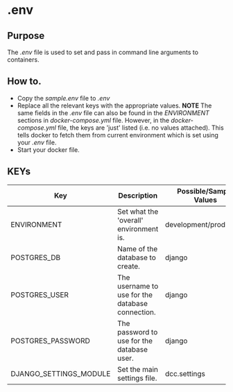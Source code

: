 # .env

## Purpose

The *.env* file is used to set and pass in command line arguments to containers. 

## How to.

- Copy the *sample.env* file to *.env*
- Replace all the relevant keys with the appropriate values. **NOTE** The same fields in the *.env* file can also be found in the *ENVIRONMENT* sections in *docker-compose.yml* file. However, in the *docker-compose.yml* file, the keys are 'just' listed (i.e. no values attached). This tells docker to fetch them from current environment which is set using your *.env* file.
- Start your docker file.

## KEYs

Key | Description | Possible/Sample Values
----- | ----- | ----- 
ENVIRONMENT | Set what the 'overall' environment is. | development/production
POSTGRES_DB | Name of the database to create. | django
POSTGRES_USER | The username to use for the database connection. | django
POSTGRES_PASSWORD | The password to use for the database user. | django
DJANGO_SETTINGS_MODULE | Set the main settings file. | dcc.settings
